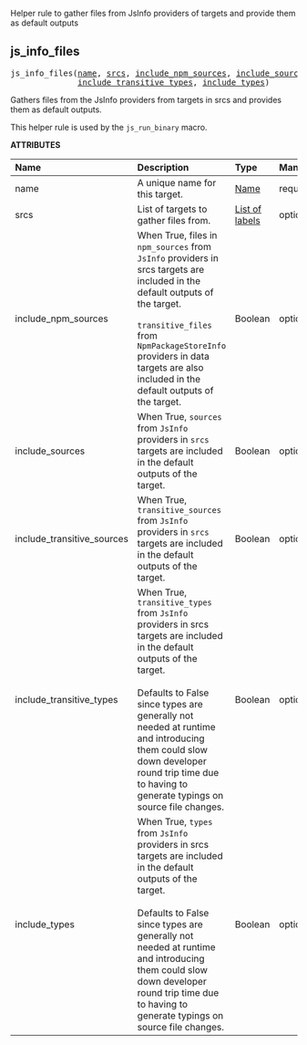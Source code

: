 <!-- Generated with Stardoc: http://skydoc.bazel.build -->

Helper rule to gather files from JsInfo providers of targets and provide them as default outputs

<a id="js_info_files"></a>

## js_info_files

<pre>
js_info_files(<a href="#js_info_files-name">name</a>, <a href="#js_info_files-srcs">srcs</a>, <a href="#js_info_files-include_npm_sources">include_npm_sources</a>, <a href="#js_info_files-include_sources">include_sources</a>, <a href="#js_info_files-include_transitive_sources">include_transitive_sources</a>,
              <a href="#js_info_files-include_transitive_types">include_transitive_types</a>, <a href="#js_info_files-include_types">include_types</a>)
</pre>

Gathers files from the JsInfo providers from targets in srcs and provides them as default outputs.

This helper rule is used by the `js_run_binary` macro.

**ATTRIBUTES**


| Name  | Description | Type | Mandatory | Default |
| :------------- | :------------- | :------------- | :------------- | :------------- |
| <a id="js_info_files-name"></a>name |  A unique name for this target.   | <a href="https://bazel.build/concepts/labels#target-names">Name</a> | required |  |
| <a id="js_info_files-srcs"></a>srcs |  List of targets to gather files from.   | <a href="https://bazel.build/concepts/labels">List of labels</a> | optional |  `[]`  |
| <a id="js_info_files-include_npm_sources"></a>include_npm_sources |  When True, files in `npm_sources` from `JsInfo` providers in srcs targets are included in the default outputs of the target.<br><br>`transitive_files` from `NpmPackageStoreInfo` providers in data targets are also included in the default outputs of the target.   | Boolean | optional |  `True`  |
| <a id="js_info_files-include_sources"></a>include_sources |  When True, `sources` from `JsInfo` providers in `srcs` targets are included in the default outputs of the target.   | Boolean | optional |  `True`  |
| <a id="js_info_files-include_transitive_sources"></a>include_transitive_sources |  When True, `transitive_sources` from `JsInfo` providers in `srcs` targets are included in the default outputs of the target.   | Boolean | optional |  `True`  |
| <a id="js_info_files-include_transitive_types"></a>include_transitive_types |  When True, `transitive_types` from `JsInfo` providers in srcs targets are included in the default outputs of the target.<br><br>Defaults to False since types are generally not needed at runtime and introducing them could slow down developer round trip time due to having to generate typings on source file changes.   | Boolean | optional |  `False`  |
| <a id="js_info_files-include_types"></a>include_types |  When True, `types` from `JsInfo` providers in srcs targets are included in the default outputs of the target.<br><br>Defaults to False since types are generally not needed at runtime and introducing them could slow down developer round trip time due to having to generate typings on source file changes.   | Boolean | optional |  `False`  |


